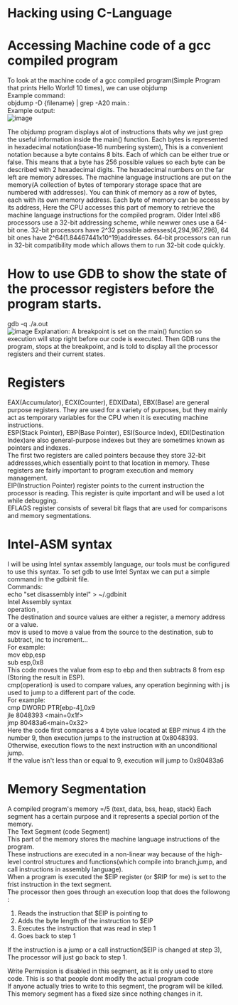 # Hacking using C-Language
# Accessing Machine code of a gcc compiled program
To look at the machine code of a gcc compiled program(Simple Program that prints Hello World! 10 times), we can use objdump <br />
Example command: <br />
objdump -D {filename} | grep -A20 main.: <br />
Example output: <br />
![image](https://user-images.githubusercontent.com/42641723/171374873-26c895fb-0d4f-40a0-aacf-8722fd2a1bae.png)


The objdump program displays alot of instructions thats why we just grep the useful information inside the main() function.
Each bytes is represented in hexadecimal notation(base-16 numbering system), This is a convenient notation because a byte contains 8 bits. Each of which can be either true or false.
This means that a byte has 256 possible values so each byte can be described with 2 hexadecimal digits.
The hexadecimal numbers on the far left are memory adresses. The machine language instructions are put on the memory(A collection of bytes of temporary storage space that are numbered with addresses).
You can think of memory as a row of bytes, each with its own memory address. Each byte of memory can be access by its address, Here the CPU accesses this part of memory to retrieve the machine language instructions for the compiled program.
Older Intel x86 processors use a 32-bit addressing scheme, while newwer ones use a 64-bit one. 32-bit processors have 2^32 possible adresses(4,294,967,296), 64 bit ones have 2^64(1.84467441x10^19)addresses.
64-bit processors can run in 32-bit compatibility mode which allows them to run 32-bit code quickly.

# How to use GDB to show the state of the processor registers before the program starts.
gdb -q ./a.out <br />
![image](https://i.ibb.co/jwrD1Mz/image.png)
Explanation:
A breakpoint is set on the main() function so execution will stop right
before our code is executed. Then GDB runs the program, stops at the
breakpoint, and is told to display all the processor registers and their
current states. <br /> 
# Registers
EAX(Accumulator), ECX(Counter), EDX(Data), EBX(Base) are general purpose registers. They are used for a variety of purposes, but they mainly
act as temporary variables for the CPU when it is executing machine
instructions. <br />
ESP(Stack Pointer), EBP(Base Pointer), ESI(Source Index), EDI(Destination Index)are also general-purpose indexes but they are sometimes known as pointers and indexes. <br /> 
The first two registers are called pointers because they store 32-bit addressses,which essentially point to that location in memory. These registers
are fairly important to program execution and memory management. <br />
EIP(Instruction Pointer) register points to the current instruction the processor is reading. This register is quite important and will be used a lot while debugging. <br />
EFLAGS register consists of several bit flags that are used for comparisons and memory segmentations. <br />
# Intel-ASM syntax
I will be using Intel syntax assembly language, our tools must be configured to use this syntax. To set gdb to use Intel Syntax we can put a simple command in the gdbinit file. <br />
Commands: <br />
echo "set disassembly intel" > ~/.gdbinit <br />
Intel Assembly syntax <br /> 
operation <destination>, <source> <br />
The destination and source values are either a register, a memory address or a value. <br />
mov is used to move a value from the source to the destination, sub to subtract, inc to increment... <br />
For example: <br />
mov ebp,esp <br />
sub esp,0x8 <br />
This code moves the value from esp to ebp and then subtracts 8 from esp <br />
(Storing the result in ESP). <br />
cmp(operation) is used to compare values, any operation beginning with j is used to jump to a different part of the code. <br />
For example: <br />
cmp DWORD PTR[ebp-4],0x9 <br />
jle 8048393 <main+0x1f> <br />
jmp 80483a6<main+0x32> <br />
Here the code first compares a 4 byte value located at EBP minus 4 ith the number 9, then execution jumps to the instruction at 0x8048393. Otherwise, execution flows to the next instruction with an unconditional jump. <br />
If the value isn't less than or equal to 9, execution will jump to 0x80483a6 <br />



# Memory Segmentation
A compiled program's memory =/5 (text, data, bss, heap, stack) Each segment has a certain purpose and it represents a special portion of the memory. <br />
The Text Segment (code Segment) <br />
This part of the memory stores the machine language instructions of the program. <br />
These instructions are executed in a non-linear way because of the high-level control structures and functions(which compile into branch,jump, and call instructions in assembly language). <br />
When a program is executed the $EIP register (or $RIP for me) is set to the frist instruction in the text segment. <br />
The processor then goes through an execution loop that does the followong : <br />
1. Reads the instruction that $EIP is pointing to <br />
2. Adds the byte length of the instruction to $EIP <br />
3. Executes the instruction that was read in step 1 <br />
4. Goes back to step 1 <br />

If the instruction is a jump or a call instruction($EIP is changed at step 3), The processor will just go back to step 1. <br />

Write Permission is disabled in this segment, as it is only used to store code. This is so that people dont modify the actual program code <br />
If anyone actually tries to write to this segment, the program will be killed. This memory segment has a fixed size since nothing changes in it. <br />
